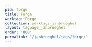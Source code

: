 ```yaml
---
pid: forge
title: Forge
worktag: Forge
collection: worktags_janbrueghel
layout: tagpage_janbrueghel
order: '068'
permalink: "/janbrueghel/tags/forge/"
---
```

